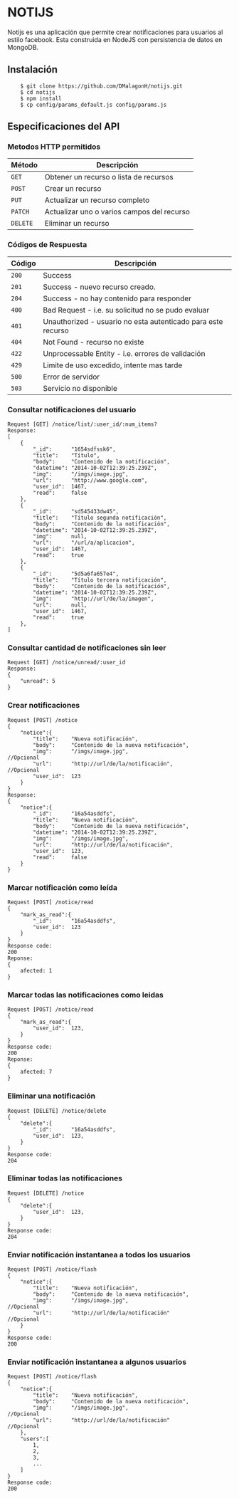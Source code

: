 # NOTIJS
Notijs es una aplicación que permite crear notificaciones para usuarios al estilo facebook. Esta construida en NodeJS con persistencia de datos en MongoDB.

## Instalación

```shell
	$ git clone https://github.com/DMalagonH/notijs.git
	$ cd notijs
	$ npm install
	$ cp config/params_default.js config/params.js
```

## Especificaciones del API

### Metodos HTTP permitidos

|  Método  |              Descripción               	|
| -------- | -------------------------------------------|
| `GET`    | Obtener un recurso o lista de recursos 	|
| `POST`   | Crear un recurso                       	|
| `PUT`    | Actualizar un recurso completo         	|
| `PATCH`  | Actualizar uno o varios campos del recurso |
| `DELETE` | Eliminar un recurso                    	|


### Códigos de Respuesta

| Código |                         Descripción                          |
| ------ | ------------------------------------------------------------ |
| `200`  | Success                                                      |
| `201`  | Success - nuevo recurso creado.                              |
| `204`  | Success - no hay contenido para responder                    |
| `400`  | Bad Request - i.e. su solicitud no se pudo evaluar           |
| `401`  | Unauthorized - usuario no esta autenticado para este recurso |
| `404`  | Not Found - recurso no existe                                |
| `422`  | Unprocessable Entity - i.e. errores de validación            |
| `429`  | Limite de uso excedido, intente mas tarde                    |
| `500`  | Error de servidor                                            |
| `503`  | Servicio no disponible                                       |


### Consultar notificaciones del usuario
	
	Request [GET] /notice/list/:user_id/:num_items?
	Response:
	[
		{
			"_id":		"1654sdfssk6",
			"title":	"Título",
			"body":		"Contenido de la notificación",
			"datetime":	"2014-10-02T12:39:25.239Z",
			"img":		"/imgs/image.jpg",
			"url":		"http://www.google.com",
			"user_id":	1467,
			"read":		false
		},
		{
			"_id":		"sd545433dw45",
			"title":	"Título segunda notificación",
			"body":		"Contenido de la notificación",
			"datetime":	"2014-10-02T12:39:25.239Z",
			"img":		null,
			"url":		"/url/a/aplicacion",
			"user_id":	1467,
			"read":		true
		},
		{
			"_id":		"5d5a6fa657e4",
			"title":	"Título tercera notificación",
			"body":		"Contenido de la notificación",
			"datetime":	"2014-10-02T12:39:25.239Z",
			"img":		"http://url/de/la/imagen",
			"url":		null,
			"user_id":	1467,
			"read":		true
		},
	]

### Consultar cantidad de notificaciones sin leer
	Request [GET] /notice/unread/:user_id
	Response:
	{
		"unread": 5
	}

### Crear notificaciones
	Request [POST] /notice
	{
		"notice":{
			"title":	"Nueva notificación",
			"body":		"Contenido de la nueva notificación",
			"img":		"/imgs/image.jpg",							//Opcional
			"url":		"http://url/de/la/notificación",			//Opcional
			"user_id":	123	
		}
	}
	Response:
	{
		"notice":{
			"_id":		"16a54asddfs",
			"title":	"Nueva notificación",
			"body":		"Contenido de la nueva notificación",
			"datetime":	"2014-10-02T12:39:25.239Z",
			"img":		"/imgs/image.jpg",
			"url":		"http://url/de/la/notificación",
			"user_id":	123,
			"read":		false
		}
	}


### Marcar notificación como leída
	Request [POST] /notice/read
	{
		"mark_as_read":{
			"_id":		"16a54asddfs",
			"user_id":	123
		}
	}
	Response code:
	200
	Reponse:
	{
		afected: 1
	}


### Marcar todas las notificaciones como leidas
	Request [POST] /notice/read
	{
		"mark_as_read":{
			"user_id":	123,
		}
	}
	Response code:
	200
	Reponse:
	{
		afected: 7
	}


### Eliminar una notificación
	Request [DELETE] /notice/delete
	{
		"delete":{
			"_id":		"16a54asddfs",
			"user_id":	123,
		}
	}
	Response code:
	204

### Eliminar todas las notificaciones
	Request [DELETE] /notice
	{
		"delete":{
			"user_id":	123,
		}
	}
	Response code:
	204

### Enviar notificación instantanea a todos los usuarios
	Request [POST] /notice/flash
	{
		"notice":{
			"title":	"Nueva notificación",
			"body":		"Contenido de la nueva notificación",
			"img":		"/imgs/image.jpg",							//Opcional
			"url":		"http://url/de/la/notificación"				//Opcional
		}
	}
	Response code:
	200


### Enviar notificación instantanea a algunos usuarios
	Request [POST] /notice/flash
	{
		"notice":{
			"title":	"Nueva notificación",
			"body":		"Contenido de la nueva notificación",
			"img":		"/imgs/image.jpg",							//Opcional
			"url":		"http://url/de/la/notificación"				//Opcional
		},
		"users":[
			1,
			2,
			3,
			...
		]
	}
	Response code:
	200